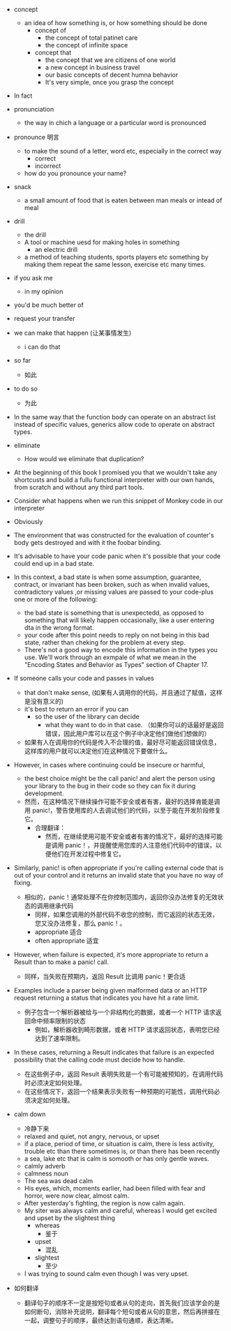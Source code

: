 
- concept
  - an idea of how something is, or how something should be done
    - concept of
      - the concept of total patinet care
      - the concept of infinite space
    - concept that
      - the concept that we are citizens of one world
      - a new concept in business travel
      - our basic concepts of decent humna behavior
      - It's very simple, once you grasp the concept

- In fact
- pronunciation
  - the way in chich a language or a particular word is pronounced
- pronounce 明言
  - to make the sound of a letter, word etc, especially in the correct way
    - correct
    - incorrect
  - how do you pronounce your name?
- snack
  - a small amount of food that is eaten between man meals or intead of meal
- drill
  - the drill
  - A tool or machine uesd for making holes in something
    - an electric drill
  - a method of teaching students, sports players etc something by making them repeat the same lesson, exercise etc many times.
- if you ask me
  - in my opinion
- you'd be much better of
- request your transfer
- we can make that happen (让某事情发生)
  - i can do that
- so far
  -  如此
- to do so
  - 为此
- In the same way that the function body can operate on an abstract list instead of specific values, generics allow code to operate on abstract types.
- eliminate
  - How would we eliminate that duplication?
- At the beginning of this book I promised you that we wouldn't take any shortcusts and build a fullu functional interpreter with our own hands, from scratch and without any third part tools.
- Consider what happens when we run this snippet of Monkey code in our interpreter
- Obviously
- The environment that was constructed for the evaluation of counter's body gets destroyed and with it the foobar binding.




- It's advisable to have your code panic when it's possible that your code could end up in a bad state.
- In this context, a bad state is when some assumption, guarantee, contract, or invariant has been broken, such as when invalid values, contradictory values ,or missing values are passed to your code-plus one or more of the following:
  - the bad state is something that is unexpectedd, as opposed to something that will likely happen occasionally, like a user entering dta in the wrong format.
  - your code after this point needs to reply on not being in this bad state, rather than cheking for the problem at every step.
  - There's not a good way to encode this information in the types you use. We'll work through an exmpale of what we mean in the "Encoding States and Behavior as Types" section of Chapter 17.

- If someone calls your code and passes in values 
  - that don't make sense, (如果有人调用你的代码，并且通过了赋值，这样是没有意义的)
  - it's best to return an error if you can 
    - so the user of the library can decide 
      - what they want to do in that case. （如果你可以的话最好是返回错误，因此用户库可以在这个例子中决定他们做他们想做的）
  - 如果有人在调用你的代码是传入不合理的值，最好尽可能返回错误信息，这样库的用户就可以决定他们在这种情况下要做什么。
- However, in cases where continuing could be insecure or harmful, 
  - the best choice might be the call panic! and alert the person using your library to the bug in their code so they can fix it during development.
  - 然而，在这种情况下继续操作可能不安全或者有害，最好的选择肯能是调用 panic!，警告使用库的人去调试他们的代码，以至于能在开发阶段修复它。
    - 合理翻译：
      - 然而，在继续使用可能不安全或者有害的情况下，最好的选择可能是调用 panic！，并提醒使用您库的人注意他们代码中的错误，以便他们在开发过程中修复它。
- Similarly, panic! is often appropriate if you're calling external code that is out of your control and it returns an invalid state that you have no way of fixing.
  - 相似的，panic！通常处理不在你控制范围内，返回你没办法修复的无效状态的调用继承代码
    - 同样，如果您调用的外部代码不收您的控制，而它返回的状态无效，您又没办法修复，那么 panic！。
    - appropriate 适合
    - often appropriate 适宜


- However, when failure is expected, it's more appropriate to return a Result than to make a panic! call.
  - 同样，当失败在预期内，返回 Result 比调用 panic！更合适
- Examples include a parser being given malformed data or an HTTP request returning a status that indicates you have hit a rate limit.
  - 例子包含一个解析器被给与一个非结构化的数据，或者一个 HTTP 请求返回命中频率限制的状态
    - 例如，解析器收到畸形数据，或者 HTTP 请求返回状态，表明您已经达到了速率限制。
- In these cases, returning a Result indicates that failure is an expected possibility that the calling code must decide how to handle.
  - 在这些例子中，返回 Result 表明失败是一个有可能被预知的，在调用代码时必须决定如何处理。
  - 在这些情况下，返回一个结果表示失败有一种预期的可能性，调用代码必须决定如何处理。

- calm down
  - 冷静下来
  - relaxed and quiet, not angry, nervous, or upset
  - if a place, period of time, or situation is calm, there is less activity, trouble etc than there sometimes is, or than there has been recently
  - a sea, lake etc that is calm is somooth or has only gentle waves.
  - calmly  adverb
  - calmness  noun
  - The sea was dead calm
  - His eyes, which, moments earlier, had been filled with fear and horror, were now clear, almost calm.
  - After yesterday's fighting, the region is now calm again.
  - My siter was always calm and careful, whereas I would get excited and upset by the slightest thing
    - whereas
      - 鉴于
    - upset
      - 混乱
    - slightest
      - 至少
  - I was trying to sound calm even though I was very upset.


- 如何翻译
  - 翻译句子的顺序不一定是按短句或者从句的走向，首先我们应该学会的是如何断句，消除补充说明，翻译每个短句或者从句的意思，然后再拼接在一起，调整句子的顺序，最终达到语句通顺，表达清晰。